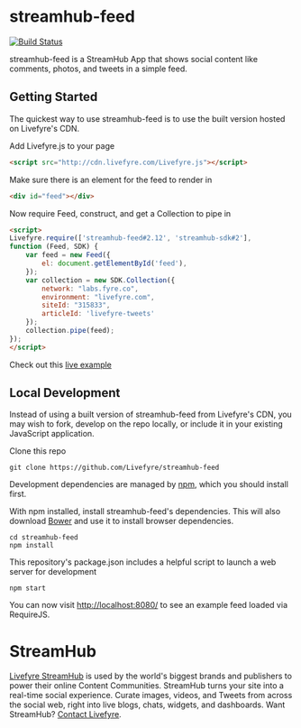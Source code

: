 # streamhub-feed

[![Build Status](https://travis-ci.org/Livefyre/streamhub-feed.png)](https://travis-ci.org/Livefyre/streamhub-feed)

streamhub-feed is a StreamHub App that shows social content like comments, photos, and tweets in a simple feed.

## Getting Started

The quickest way to use streamhub-feed is to use the built version hosted on Livefyre's CDN.

Add Livefyre.js to your page

```html
<script src="http://cdn.livefyre.com/Livefyre.js"></script>
```

Make sure there is an element for the feed to render in

```html
<div id="feed"></div>
```

Now require Feed, construct, and get a Collection to pipe in

```html
<script>
Livefyre.require(['streamhub-feed#2.12', 'streamhub-sdk#2'],
function (Feed, SDK) {
    var feed = new Feed({
        el: document.getElementById('feed'),
    });
    var collection = new SDK.Collection({
        network: "labs.fyre.co",
        environment: "livefyre.com",
        siteId: "315833",
        articleId: 'livefyre-tweets'
    });
    collection.pipe(feed);
});
</script>
```

Check out this [live example](http://codepen.io/gobengo/pen/gIibE)

## Local Development

Instead of using a built version of streamhub-feed from Livefyre's CDN, you may wish to fork, develop on the repo locally, or include it in your existing JavaScript application.

Clone this repo

    git clone https://github.com/Livefyre/streamhub-feed

Development dependencies are managed by [npm](https://github.com/isaacs/npm), which you should install first.

With npm installed, install streamhub-feed's dependencies. This will also download [Bower](https://github.com/bower/bower) and use it to install browser dependencies.

    cd streamhub-feed
    npm install

This repository's package.json includes a helpful script to launch a web server for development

    npm start

You can now visit [http://localhost:8080/](http://localhost:8080/) to see an example feed loaded via RequireJS.

# StreamHub

[Livefyre StreamHub](http://www.livefyre.com/streamhub/) is used by the world's biggest brands and publishers to power their online Content Communities. StreamHub turns your site into a real-time social experience. Curate images, videos, and Tweets from across the social web, right into live blogs, chats, widgets, and dashboards. Want StreamHub? [Contact Livefyre](http://www.livefyre.com/contact/).
